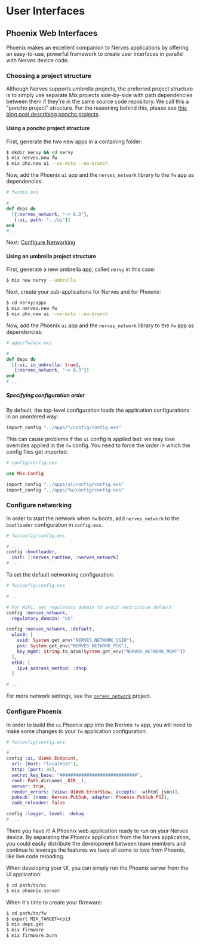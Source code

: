 # User Interfaces

## Phoenix Web Interfaces

Phoenix makes an excellent companion to Nerves applications by offering an easy-to-use, powerful framework to create user interfaces in parallel with Nerves device code.

### Choosing a project structure

Although Nerves supports umbrella projects, the preferred project structure is to simply use separate Mix projects side-by-side with path dependencies between them if they're in the same source code repository. We call this a "poncho project" structure. For the reasoning behind this, please see [this blog post describing poncho projects](http://embedded-elixir.com/post/2017-05-19-poncho-projects/).

#### Using a poncho project structure

First, generate the two new apps in a containing folder:

```bash
$ mkdir nervy && cd nervy
$ mix nerves.new fw
$ mix phx.new ui --no-ecto --no-brunch
```

Now, add the Phoenix `ui` app and the `nerves_network` library to the `fw` app as dependencies:

```elixir
# fw/mix.exs

# ...
def deps do
  [{:nerves_network, "~> 0.3"},
   {:ui, path: "../ui"}]
end
# ...
```

Next: [Configure Networking](#configure-networking)


#### Using an umbrella project structure

First, generate a new umbrella app, called `nervy` in this case:

```bash
$ mix new nervy --umbrella
```

Next, create your sub-applications for Nerves and for Phoenix:

```bash
$ cd nervy/apps
$ mix nerves.new fw
$ mix phx.new ui --no-ecto --no-brunch
```

Now, add the Phoenix `ui` app and the `nerves_network` library to the `fw` app as dependencies:

```elixir
# apps/fw/mix.exs

# ...
def deps do
  [{:ui, in_umbrella: true},
   {:nerves_network, "~> 0.3"}]
end
# ...
```

##### Specifying configuration order

By default, the top-level configuration loads the application configurations in an unordered way:

```elixir
import_config "../apps/*/config/config.exs"
```

This can cause problems if the  `ui` config is applied last: we may lose overrides applied in the `fw` config. You need to force the order in which the config files get imported:

```elixir
# config/config.exs

use Mix.Config

import_config "../apps/ui/config/config.exs"
import_config "../apps/fw/config/config.exs"
```


### Configure networking

In order to start the network when `fw` boots, add `nerves_network` to the `bootloader` configuration in `config.exs`.

```elixir
# fw/config/config.exs

# ...
config :bootloader,
  init: [:nerves_runtime, :nerves_network]
# ...
```

To set the default networking configuration:

```elixir
# fw/config/config.exs

# ...

# For WiFi, set regulatory domain to avoid restrictive default
config :nerves_network,
  regulatory_domain: "US"

config :nerves_network, :default,
  wlan0: [
    ssid: System.get_env("NERVES_NETWORK_SSID"),
    psk: System.get_env("NERVES_NETWORK_PSK"),
    key_mgmt: String.to_atom(System.get_env("NERVES_NETWORK_MGMT"))
  ],
  eth0: [
    ipv4_address_method: :dhcp
  ]

# ...
```

For more network settings, see the [`nerves_network`](https://github.com/nerves-project/nerves_network) project.


### Configure Phoenix

In order to build the `ui` Phoenix app into the Nerves `fw` app, you will need to make some changes to your `fw` application configuration:

```elixir
# fw/config/config.exs

# ...
config :ui, UiWeb.Endpoint,
  url: [host: "localhost"],
  http: [port: 80],
  secret_key_base: "#############################",
  root: Path.dirname(__DIR__),
  server: true,
  render_errors: [view: UiWeb.ErrorView, accepts: ~w(html json)],
  pubsub: [name: Nerves.PubSub, adapter: Phoenix.PubSub.PG2],
  code_reloader: false

config :logger, level: :debug
# ...
```


There you have it!
A Phoenix web application ready to run on your Nerves device.
By separating the Phoenix application from the Nerves application, you could easily distribute the development between team members and continue to leverage the features we have all come to love from Phoenix, like live code reloading.

When developing your UI, you can simply run the Phoenix server from the UI application:

```bash
$ cd path/to/ui
$ mix phoenix.server
```

When it's time to create your firmware:

```bash
$ cd path/to/fw
$ export MIX_TARGET=rpi3
$ mix deps.get
$ mix firmware
$ mix firmware.burn
```
